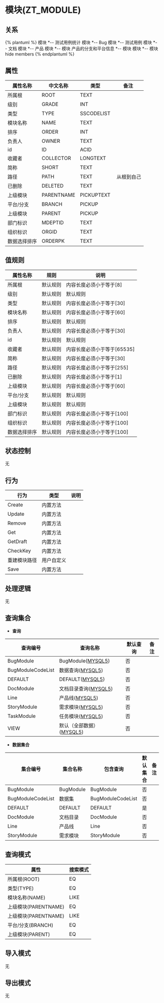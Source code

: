 # 模块(ZT_MODULE)

  

## 关系
{% plantuml %}
模块 *-- 测试用例统计 
模块 *-- Bug 
模块 *-- 测试用例 
模块 *-- 文档 
模块 *-- 产品 
模块 *-- 模块 
产品的分支和平台信息 *-- 模块 
模块 *-- 模块 
hide members
{% endplantuml %}

## 属性

| 属性名称        |    中文名称    | 类型     |  备注  |
| --------   |------------| -----   |  -------- | 
|所属根|ROOT|TEXT|&nbsp;|
|级别|GRADE|INT|&nbsp;|
|类型|TYPE|SSCODELIST|&nbsp;|
|模块名称|NAME|TEXT|&nbsp;|
|排序|ORDER|INT|&nbsp;|
|负责人|OWNER|TEXT|&nbsp;|
|id|ID|ACID|&nbsp;|
|收藏者|COLLECTOR|LONGTEXT|&nbsp;|
|简称|SHORT|TEXT|&nbsp;|
|路径|PATH|TEXT|&nbsp;从根到自己|
|已删除|DELETED|TEXT|&nbsp;|
|上级模块|PARENTNAME|PICKUPTEXT|&nbsp;|
|平台/分支|BRANCH|PICKUP|&nbsp;|
|上级模块|PARENT|PICKUP|&nbsp;|
|部门标识|MDEPTID|TEXT|&nbsp;|
|组织标识|ORGID|TEXT|&nbsp;|
|数据选择排序|ORDERPK|TEXT|&nbsp;|

## 值规则
| 属性名称    | 规则    |  说明  |
| --------   |------------| ----- | 
|所属根|默认规则|内容长度必须小于等于[8]|
|级别|默认规则|默认规则|
|类型|默认规则|内容长度必须小于等于[30]|
|模块名称|默认规则|内容长度必须小于等于[60]|
|排序|默认规则|默认规则|
|负责人|默认规则|内容长度必须小于等于[30]|
|id|默认规则|默认规则|
|收藏者|默认规则|内容长度必须小于等于[65535]|
|简称|默认规则|内容长度必须小于等于[30]|
|路径|默认规则|内容长度必须小于等于[255]|
|已删除|默认规则|内容长度必须小于等于[1]|
|上级模块|默认规则|内容长度必须小于等于[60]|
|平台/分支|默认规则|默认规则|
|上级模块|默认规则|默认规则|
|部门标识|默认规则|内容长度必须小于等于[100]|
|组织标识|默认规则|内容长度必须小于等于[100]|
|数据选择排序|默认规则|内容长度必须小于等于[100]|

## 状态控制

无


## 行为
| 行为    | 类型    |  说明  |
| --------   |------------| ----- | 
|Create|内置方法|&nbsp;|
|Update|内置方法|&nbsp;|
|Remove|内置方法|&nbsp;|
|Get|内置方法|&nbsp;|
|GetDraft|内置方法|&nbsp;|
|CheckKey|内置方法|&nbsp;|
|重建模块路径|用户自定义|&nbsp;|
|Save|内置方法|&nbsp;|

## 处理逻辑
无

## 查询集合

* **查询**

| 查询编号 | 查询名称       | 默认查询 |   备注|
| --------  | --------   | --------   | ----- |
|BugModule|BugModule([MYSQL5](../../appendix/query_MYSQL5.md#Module_BugModule))|否|&nbsp;|
|BugModuleCodeList|数据查询([MYSQL5](../../appendix/query_MYSQL5.md#Module_BugModuleCodeList))|否|&nbsp;|
|DEFAULT|DEFAULT([MYSQL5](../../appendix/query_MYSQL5.md#Module_Default))|否|&nbsp;|
|DocModule|文档目录查询([MYSQL5](../../appendix/query_MYSQL5.md#Module_DocModule))|否|&nbsp;|
|Line|产品线([MYSQL5](../../appendix/query_MYSQL5.md#Module_Line))|否|&nbsp;|
|StoryModule|需求模块([MYSQL5](../../appendix/query_MYSQL5.md#Module_StoryModule))|否|&nbsp;|
|TaskModule|任务模块([MYSQL5](../../appendix/query_MYSQL5.md#Module_TaskModule))|否|&nbsp;|
|VIEW|默认（全部数据）([MYSQL5](../../appendix/query_MYSQL5.md#Module_View))|否|&nbsp;|

* **数据集合**

| 集合编号 | 集合名称   |  包含查询  | 默认集合 |   备注|
| --------  | --------   | -------- | --------   | ----- |
|BugModule|BugModule|BugModule|否|&nbsp;|
|BugModuleCodeList|数据集|BugModuleCodeList|否|&nbsp;|
|DEFAULT|DEFAULT|DEFAULT|是|&nbsp;|
|DocModule|文档目录|DocModule|否|&nbsp;|
|Line|产品线|Line|否|&nbsp;|
|StoryModule|需求模块|StoryModule|否|&nbsp;|

## 查询模式
| 属性      |    搜索模式     |
| --------   |------------|
|所属根(ROOT)|EQ|
|类型(TYPE)|EQ|
|模块名称(NAME)|LIKE|
|上级模块(PARENTNAME)|EQ|
|上级模块(PARENTNAME)|LIKE|
|平台/分支(BRANCH)|EQ|
|上级模块(PARENT)|EQ|

## 导入模式
无


## 导出模式
无
